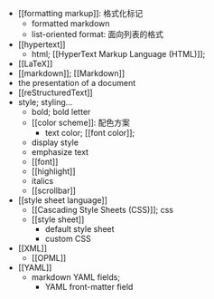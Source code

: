 - [[formatting markup]]: 格式化标记
    - formatted markdown
    - list-oriented format: 面向列表的格式
- [[hypertext]]
    - html; [[HyperText Markup Language (HTML)]];
- [[LaTeX]]
- [[markdown]]; [[Markdown]]
- the presentation of a document
- [[reStructuredText]]
- style; styling...
    - bold; bold letter
    - [[color scheme]]: 配色方案 
        - text color; [[font color]]; 
    - display style
    - emphasize text
    - [[font]]
    - [[highlight]]
    - italics
    - [[scrollbar]]
- [[style sheet language]]
    - [[Cascading Style Sheets (CSS)]]; css
    - [[style sheet]]
        - default style sheet
        - custom CSS
- [[XML]]
    - [[OPML]]
- [[YAML]]
    - markdown YAML fields;
        - YAML front-matter field
